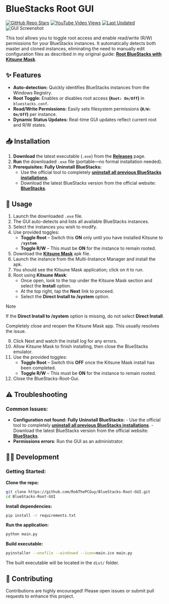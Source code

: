 # BlueStacks Root GUI

[![GitHub Repo Stars](https://img.shields.io/github/stars/RobThePCGuy/BlueStacks-Root-GUI?style=social)](https://github.com/RobThePCGuy/BlueStacks-Root-GUI)
[![YouTube Video Views](https://img.shields.io/youtube/views/zpihBs3FtEc?style=social)](https://youtu.be/zpihBs3FtEc)
[![Last Updated](https://img.shields.io/github/last-commit/RobThePCGuy/BlueStacks-Root-GUI)](https://github.com/RobThePCGuy/BlueStacks-Root-GUI/commits/main)
![GUI Screenshot](https://github.com/user-attachments/assets/10f965eb-e1cc-4d61-9b6f-0cbb484a4ef0)

This tool allows you to toggle root access and enable read/write (R/W) permissions for your BlueStacks instances. It automatically detects both master and cloned instances, eliminating the need to manually edit configuration files as described in my original guide: **[Root BlueStacks with Kitsune Mask](https://github.com/RobThePCGuy/Root-Bluestacks-with-Kitsune-Mask/)**.

## ✨ Features

- **Auto-detection:** Quickly identifies BlueStacks instances from the Windows Registry.
- **Root Toggle:** Enables or disables root access **(`Root: On/Off`)** in `bluestacks.conf`.
- **Read/Write Permissions:** Easily sets filesystem permissions **(`R/W: On/Off`)** per instance.
- **Dynamic Status Updates:** Real-time GUI updates reflect current root and R/W states.

## 📥 Installation

1. **Download** the latest executable (`.exe`) from the **[Releases](https://github.com/RobThePCGuy/BlueStacks-Root-GUI/releases)** page.
2. **Run** the downloaded `.exe` file (portable—no formal installation needed).
3. **Prerequisites:**
   **Fully Uninstall BlueStacks:**
      - Use the official tool to completely **[uninstall all previous BlueStacks installations](https://support.bluestacks.com/hc/en-us/articles/360057724751-How-to-uninstall-BlueStacks-5-BlueStacks-X-and-BlueStacks-Services-completely-from-your-PC)**.
      - Download the latest BlueStacks version from the official website: **[BlueStacks](https://www.bluestacks.com/)**.

## 🎯 Usage

1. Launch the downloaded `.exe` file.
2. The GUI auto-detects and lists all available BlueStacks instances.
3. Select the instances you wish to modify.
4. Use provided toggles:
   - **Toggle Root** – Switch this **ON** only until you have installed Kitsune to **`/system`**.
   - **Toggle R/W** – This must be **ON** for the instance to remain rooted.
5. Download the **[Kitsune Mask](https://github.com/1q23lyc45/KitsuneMagisk/releases)** apk file.
6. Launch the instance from the Multi-Instance Manager and install the apk.
7. You should see the Kitsune Mask application; click on it to run.
8. Root using **Kitsune Mask**:
   - Once open, look to the top under the Kitsune Mask section and select the **Install** option.
   - At the top right, tap the **Next** link to proceed.
   - Select the **Direct Install to /system** option.

>[!NOTE]
> If the **Direct Install to /system** option is missing, do not select **Direct Install**.
>
> Completely close and reopen the Kitsune Mask app. This usually resolves the issue.

9. Click Next and watch the install log for any errors.
10. Allow Kitsune Mask to finish installing, then close the BlueStacks emulator.
11. Use the provided toggles:
    - **Toggle Root** – Switch this **OFF** once the Kitsune Mask install has been completed.
    - **Toggle R/W** – This must be **ON** for the instance to remain rooted.
12. Close the BlueStacks-Root-Gui.

## ⚠️ Troubleshooting

### Common Issues:
- **Configuration not found:**
   **Fully Uninstall BlueStacks:**
      - Use the official tool to completely **[uninstall all previous BlueStacks installations](https://support.bluestacks.com/hc/en-us/articles/360057724751-How-to-uninstall-BlueStacks-5-BlueStacks-X-and-BlueStacks-Services-completely-from-your-PC)**.
      - Download the latest BlueStacks version from the official website: **[BlueStacks](https://www.bluestacks.com/)**.
- **Permissions errors**: Run the GUI as an administrator.

## 👩‍💻 Development

### Getting Started:

**Clone the repo:**
```bash
git clone https://github.com/RobThePCGuy/BlueStacks-Root-GUI.git
cd BlueStacks-Root-GUI
```

**Install dependencies:**
```bash
pip install -r requirements.txt
```

**Run the application:**
```bash
python main.py
```

**Build executable:**
```bash
pyinstaller --onefile --windowed --icon=main.ico main.py
```

The built executable will be located in the `dist/` folder.

## 🤝 Contributing

Contributions are highly encouraged! Please open issues or submit pull requests to enhance this project.
